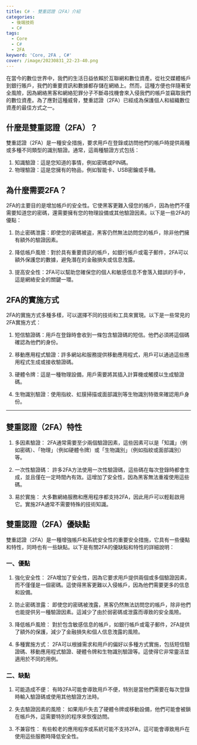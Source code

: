 ```yaml
---
title: C# - 雙重認證（2FA）介紹
categories: 
  - 後端技術
  - C#
tags: 
  - Core
  - C#
  - 2FA
keyword: 'Core, 2FA , C#'
cover: /image/20230831_22-23-40.png
---
```

在當今的數位世界中，我們的生活日益依賴於互聯網和數位資產。從社交媒體帳戶到銀行賬戶，我們的重要資訊和數據都存儲在網絡上。然而，這種方便也伴隨著安全風險，因為網絡黑客和網絡犯罪分子不斷尋找機會來入侵我們的帳戶並竊取我們的數位資產。為了應對這種威脅，雙重認證（2FA）已經成為保護個人和組織數位資產的最佳方式之一。

## 什麼是雙重認證（2FA）？

雙重認證（2FA）是一種安全措施，要求用戶在登錄或訪問他們的帳戶時提供兩種或多種不同類型的識別驗證。通常，這兩種驗證方式包括：

1. 知識驗證：這是您知道的事情，例如密碼或PIN碼。
2. 物理驗證：這是您擁有的物品，例如智能卡、USB密鑰或手機。

## 為什麼需要2FA？

2FA的主要目的是增加帳戶的安全性。它使黑客更難入侵您的帳戶，因為他們不僅需要知道您的密碼，還需要擁有您的物理設備或其他驗證因素。以下是一些2FA的優點：

1. 防止密碼泄露：即使您的密碼被盗，黑客仍然無法訪問您的帳戶，除非他們擁有額外的驗證因素。

2. 降低帳戶風險：對於具有重要資訊的帳戶，如銀行帳戶或電子郵件，2FA可以額外保護您的數據，避免潛在的金融損失或信息洩露。

3. 提高安全性：2FA可以幫助您確保您的個人和敏感信息不會落入錯誤的手中，這是網絡安全的關鍵一環。

## 2FA的實施方式

2FA的實施方式多種多樣，可以選擇不同的技術和工具來實現。以下是一些常見的2FA實施方式：

1. 短信驗證碼：用戶在登錄時會收到一條包含驗證碼的短信。他們必須將這個碼確認為他們的身份。

2. 移動應用程式驗證：許多網站和服務提供移動應用程式，用戶可以通過這些應用程式生成或接收驗證碼。

3. 硬體令牌：這是一種物理設備，用戶需要將其插入計算機或觸摸以生成驗證碼。

4. 生物識別驗證：使用指紋、虹膜掃描或面部識別等生物識別特徵來確認用戶身份。

---

## 雙重認證（2FA）特性

1. 多因素驗證： 2FA通常需要至少兩個驗證因素，這些因素可以是「知識」（例如密碼）、「物理」（例如硬體令牌）或「生物識別」（例如指紋或面部識別）等。

2. 一次性驗證碼： 許多2FA方法使用一次性驗證碼，這些碼在每次登錄時都會生成，並且僅在一定時間內有效。這增加了安全性，因為黑客無法重複使用這些碼。

3. 易於實施： 大多數網絡服務和應用程序都支持2FA，因此用戶可以輕鬆啟用它。實施2FA通常不需要特殊的技術知識。

## 雙重認證（2FA）優缺點

雙重認證（2FA）是一種增強帳戶和系統安全性的重要安全措施，它具有一些優點和特性，同時也有一些缺點。以下是有關2FA的優缺點和特性的詳細說明：

### 一、優點

1. 強化安全性： 2FA增加了安全性，因為它要求用戶提供兩個或多個驗證因素，而不僅僅是一個密碼。這使得黑客更難以入侵帳戶，因為他們需要更多的信息和設備。

2. 防止密碼泄露： 即使您的密碼被洩露，黑客仍然無法訪問您的帳戶，除非他們也能提供另一種驗證因素。這減少了由於弱密碼或泄露而導致的安全風險。

3. 降低帳戶風險： 對於包含敏感信息的帳戶，如銀行帳戶或電子郵件，2FA提供了額外的保護，減少了金融損失和個人信息洩露的風險。

4. 多種實施方式： 2FA可以根據需求和用戶的偏好以多種方式實施，包括短信驗證碼、移動應用程式驗證、硬體令牌和生物識別驗證等。這使得它非常靈活並適用於不同的用例。

### 二、缺點

1. 可能造成不便： 有時2FA可能會導致用戶不便，特別是當他們需要在每次登錄時輸入驗證碼或使用其他驗證方法時。

2. 失去驗證因素的風險： 如果用戶失去了硬體令牌或移動設備，他們可能會被鎖在帳戶外，這需要特別的程序來恢復訪問。

3. 不兼容性： 有些較老的應用程序或系統可能不支持2FA，這可能會導致用戶在使用這些服務時降低安全性。
